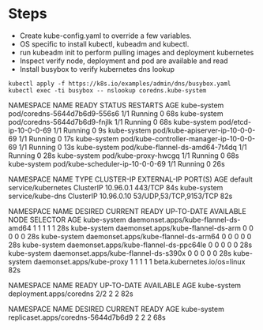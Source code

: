 # Steps
- Create kube-config.yaml to override a few variables.
- OS specific to install kubectl, kubeadm and kubectl.
- run kubeadm init to perform pulling images and deployment kubernetes
- Inspect verify node, deployment and pod are available and read
- Install busybox to verify kubernetes dns lookup
```
kubectl apply -f https://k8s.io/examples/admin/dns/busybox.yaml
kubectl exec -ti busybox -- nslookup coredns.kube-system

```
NAMESPACE     NAME                                       READY   STATUS    RESTARTS   AGE
kube-system   pod/coredns-5644d7b6d9-556s6               1/1     Running   0          68s
kube-system   pod/coredns-5644d7b6d9-fnjlk               1/1     Running   0          68s
kube-system   pod/etcd-ip-10-0-0-69                      1/1     Running   0          9s
kube-system   pod/kube-apiserver-ip-10-0-0-69            1/1     Running   0          17s
kube-system   pod/kube-controller-manager-ip-10-0-0-69   1/1     Running   0          13s
kube-system   pod/kube-flannel-ds-amd64-7t4dq            1/1     Running   0          28s
kube-system   pod/kube-proxy-hwcgq                       1/1     Running   0          68s
kube-system   pod/kube-scheduler-ip-10-0-0-69            1/1     Running   0          26s

NAMESPACE     NAME                 TYPE        CLUSTER-IP   EXTERNAL-IP   PORT(S)                  AGE
default       service/kubernetes   ClusterIP   10.96.0.1    <none>        443/TCP                  84s
kube-system   service/kube-dns     ClusterIP   10.96.0.10   <none>        53/UDP,53/TCP,9153/TCP   82s

NAMESPACE     NAME                                     DESIRED   CURRENT   READY   UP-TO-DATE   AVAILABLE   NODE SELECTOR                 AGE
kube-system   daemonset.apps/kube-flannel-ds-amd64     1         1         1       1            1           <none>                        28s
kube-system   daemonset.apps/kube-flannel-ds-arm       0         0         0       0            0           <none>                        28s
kube-system   daemonset.apps/kube-flannel-ds-arm64     0         0         0       0            0           <none>                        28s
kube-system   daemonset.apps/kube-flannel-ds-ppc64le   0         0         0       0            0           <none>                        28s
kube-system   daemonset.apps/kube-flannel-ds-s390x     0         0         0       0            0           <none>                        28s
kube-system   daemonset.apps/kube-proxy                1         1         1       1            1           beta.kubernetes.io/os=linux   82s

NAMESPACE     NAME                      READY   UP-TO-DATE   AVAILABLE   AGE
kube-system   deployment.apps/coredns   2/2     2            2           82s

NAMESPACE     NAME                                 DESIRED   CURRENT   READY   AGE
kube-system   replicaset.apps/coredns-5644d7b6d9   2         2         2       68s
```